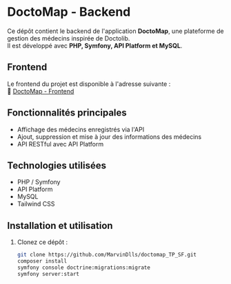 # DoctoMap - Backend

Ce dépôt contient le backend de l'application **DoctoMap**, une plateforme de gestion des médecins inspirée de Doctolib.  
Il est développé avec **PHP, Symfony, API Platform et MySQL**.

## Frontend

Le frontend du projet est disponible à l'adresse suivante :  
🔗 [DoctoMap - Frontend](https://github.com/MarvinDlls/doctomap_tp_js)

## Fonctionnalités principales

- Affichage des médecins enregistrés via l'API
- Ajout, suppression et mise à jour des informations des médecins
- API RESTful avec API Platform

## Technologies utilisées

- PHP / Symfony
- API Platform
- MySQL
- Tailwind CSS

## Installation et utilisation

1. Clonez ce dépôt :  
   ```sh
   git clone https://github.com/MarvinDlls/doctomap_TP_SF.git
   composer install
   symfony console doctrine:migrations:migrate
   symfony server:start
